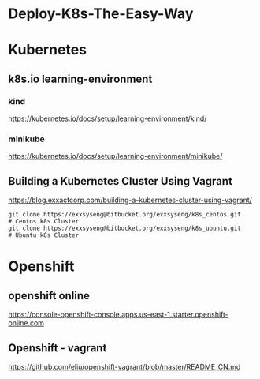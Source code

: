 # Deploy-K8s-The-Easy-Way


# Kubernetes


## k8s.io learning-environment
### kind
https://kubernetes.io/docs/setup/learning-environment/kind/   


### minikube
https://kubernetes.io/docs/setup/learning-environment/minikube/   


##  Building a Kubernetes Cluster Using Vagrant
https://blog.exxactcorp.com/building-a-kubernetes-cluster-using-vagrant/     

```
git clone https://exxsyseng@bitbucket.org/exxsyseng/k8s_centos.git      # Centos k8s Cluster
git clone https://exxsyseng@bitbucket.org/exxsyseng/k8s_ubuntu.git      # Ubuntu k8s Cluster

```




#  Openshift

## openshift online
https://console-openshift-console.apps.us-east-1.starter.openshift-online.com  


## Openshift - vagrant 
https://github.com/eliu/openshift-vagrant/blob/master/README_CN.md  




